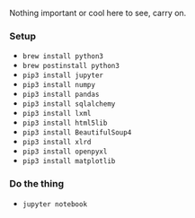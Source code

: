Nothing important or cool here to see, carry on.

### Setup
* `brew install python3`
* `brew postinstall python3`
* `pip3 install jupyter`
* `pip3 install numpy`
* `pip3 install pandas`
* `pip3 install sqlalchemy`
* `pip3 install lxml`
* `pip3 install html5lib`
* `pip3 install BeautifulSoup4`
* `pip3 install xlrd`
* `pip3 install openpyxl`
* `pip3 install matplotlib`

### Do the thing
* `jupyter notebook`
